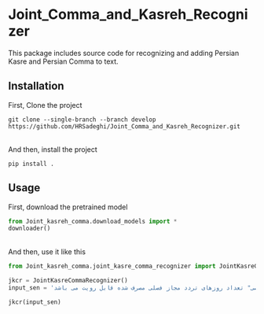 # Joint_Comma_and_Kasreh_Recognizer
This package includes source code for recognizing and adding Persian Kasre and Persian Comma to text.
## Installation    
First, Clone the project

```
git clone --single-branch --branch develop https://github.com/HRSadeghi/Joint_Comma_and_Kasreh_Recognizer.git
```
<br>
And then, install the project

```
pip install .
```


## Usage

First, download the pretrained model

```python
from Joint_kasreh_comma.download_models import *
downloader()
```

<br>
And then, use it like this

```python
from Joint_kasreh_comma.joint_kasre_comma_recognizer import JointKasreCommaRecognizer

jkcr = JointKasreCommaRecognizer()
input_sen = 'خیر پس ازتردد در محدوده کنترل آلودگی هوا پلاک شما توسط دوربین ها ثبت می گردد و در ابتدا از سهمیه فصلی شما به صورت سیستمی کسر خواهد شد . در قسمت "خانه" می توانید سهمیه تردد باقیمانده در فصل را مشاهده نمایید و همچنین در قسمت "خدمات حمل و نقل" و "خودروی شخصی" تعداد روزهای تردد مجاز فصلی مصرف شده قابل رویت می باشد'

jkcr(input_sen)
```